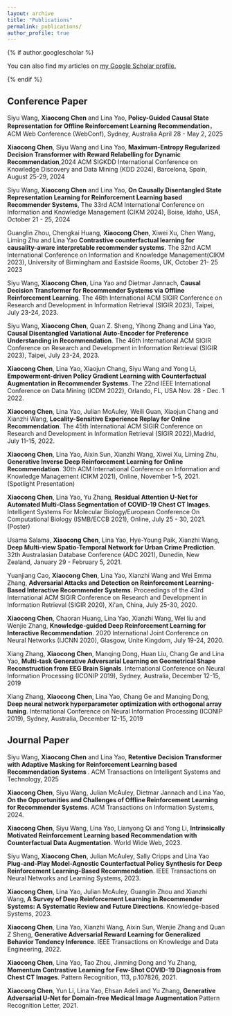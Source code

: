 ```yaml
---
layout: archive
title: "Publications"
permalink: publications/
author_profile: true
---
```


{% if author.googlescholar %}

  You can also find my articles on <u><a href="{{author.googlescholar}}">my Google Scholar profile</a>.</u>

{% endif %}

<h2>Conference Paper</h2>
Siyu Wang, <b>Xiaocong Chen</b> and Lina Yao, <b>Policy-Guided Causal State Representation for Offline Reinforcement Learning Recommendation</b>，ACM Web Conference (WebConf), Sydney, Australia April 28 - May 2, 2025

<b>Xiaocong Chen</b>, Siyu Wang and Lina Yao, <b>Maximum-Entropy Regularized Decision Transformer with Reward Relabelling for Dynamic Recommendation</b>,2024 ACM SIGKDD International Conference on Knowledge Discovery and Data Mining (KDD 2024), Barcelona, Spain, August 25-29, 2024

Siyu Wang, <b>Xiaocong Chen</b> and Lina Yao, <b>On Causally Disentangled State Representation Learning for Reinforcement Learning based Recommender Systems</b>, The 33rd ACM International Conference on Information and Knowledge Management (CIKM 2024), Boise, Idaho, USA, October 21 - 25, 2024

Guanglin Zhou, Chengkai Huang, <b>Xiaocong Chen</b>, Xiwei Xu, Chen Wang, Liming Zhu and Lina Yao <b>Contrastive counterfactual learning for causality-aware interpretable recommender systems</b>. The 32nd ACM International Conference on Information and Knowledge Management(CIKM 2023), University of Birmingham and Eastside Rooms, UK, October 21- 25 2023 

Siyu Wang, <b>Xiaocong Chen</b>, Lina Yao and Dietmar Jannach, <b>Causal Decision Transformer for Recommender Systems via Offline Reinforcement Learning</b>.
The 46th International ACM SIGIR Conference on Research and Development in Information Retrieval (SIGIR 2023), Taipei, July 23-24, 2023.

Siyu Wang, <b>Xiaocong Chen</b>, Quan Z. Sheng, Yihong Zhang and Lina Yao, <b>Causal Disentangled Variational Auto-Encoder for Preference Understanding in Recommendation</b>.
The 46th International ACM SIGIR Conference on Research and Development in Information Retrieval (SIGIR 2023), Taipei, July 23-24, 2023.


<b>Xiaocong Chen</b>, Lina Yao, Xiaojun Chang, Siyu Wang and Yong Li, <b>Empowerment-driven Policy Gradient Learning with
Counterfactual Augmentation in Recommender Systems</b>. The 22nd IEEE International Conference on Data Mining (ICDM 2022), Orlando, FL, USA Nov. 28 - Dec. 1 2022.

<b>Xiaocong Chen</b>, Lina Yao, Julian McAuley, Weili Guan, Xiaojun Chang and Xianzhi Wang, <b>Locality-Sensitive Experience Replay for Online Recommendation</b>. The 45th International ACM SIGIR Conference on Research and Development in Information Retrieval (SIGIR 2022),Madrid, July 11-15, 2022.

<b>Xiaocong Chen</b>, Lina Yao, Aixin Sun, Xianzhi Wang, Xiwei Xu, Liming Zhu, <b>Generative Inverse Deep Reinforcement Learning for Online Recommendation</b>. 30th ACM International Conference on Information and Knowledge Management (CIKM 2021), Online, November 1-5, 2021. (Spotlight Presentation)

<b>Xiaocong Chen</b>, Lina Yao, Yu Zhang, <b>Residual Attention U-Net for Automated Multi-Class Segmentation of COVID-19 Chest CT Images</b>. Intelligent Systems For Molecular Biology/European Conference On Computational Biology (ISMB/ECCB 2021), Online, July 25 - 30, 2021. (Poster) 

Usama Salama, <b>Xiaocong Chen</b>, Lina Yao, Hye-Young Paik, Xianzhi Wang, <b>Deep Multi-view Spatio-Temporal Network for Urban Crime Prediction</b>. 32th Australasian Database Conference (ADC 2021), Dunedin, New Zealand, January 29 - February 5, 2021. 

Yuanjiang Cao, <b>Xiaocong Chen</b>, Lina Yao, Xianzhi Wang and Wei Emma Zhang, <b>Adversarial Attacks and Detection on Reinforcement Learning-Based Interactive Recommender Systems</b>. Proceedings of the 43rd International ACM SIGIR Conference on Research and Development in Information Retrieval (SIGIR 2020), Xi'an, China, July 25-30, 2020. 

<b>Xiaocong Chen</b>, Chaoran Huang, Lina Yao, Xianzhi Wang, Wei liu and Wenjie Zhang, <b>Knowledge-guided Deep Reinforcement Learning for Interactive Recommendation</b>. 2020 International Joint Conference on Neural Networks (IJCNN 2020), Glasgow, Unite Kingdom, July 19-24, 2020.

Xiang Zhang, <b>Xiaocong Chen</b>, Manqing Dong, Huan Liu, Chang Ge and Lina Yao, <b> Multi-task Generative Adversarial Learning on Geometrical Shape Reconstruction from EEG Brain Signals</b>. International Conference on Neural Information Processing (ICONIP 2019), Sydney, Australia, December 12-15, 2019

Xiang Zhang, <b>Xiaocong Chen</b>, Lina Yao, Chang Ge and Manqing Dong, <b>Deep neural network hyperparameter optimization with orthogonal array tuning</b>. International Conference on Neural Information Processing (ICONIP 2019), Sydney, Australia, December 12-15, 2019

<h2>Journal Paper</h2>

Siyu Wang, <b>Xiaocong Chen</b> and Lina Yao, <b>Retentive Decision Transformer with Adaptive Masking for Reinforcement Learning based Recommendation Systems </b>. ACM Transactions on Intelligent Systems and Technology, 2025

<b>Xiaocong Chen</b>, Siyu Wang, Julian McAuley, Dietmar Jannach and Lina Yao, <b>On the Opportunities and Challenges of Offline Reinforcement Learning for Recommender Systems</b>. ACM Transactions on Information Systems, 2024.

<b>Xiaocong Chen</b>, Siyu Wang, Lina Yao, Lianyong Qi and Yong Li, <b>Intrinsically Motivated Reinforcement Learning based Recommendation with Counterfactual Data Augmentation</b>. World Wide Web, 2023.

Siyu Wang, <b>Xiaocong Chen</b>, Julian McAuley, Sally Cripps and Lina Yao <b>Plug-and-Play Model-Agnostic Counterfactual Policy Synthesis for Deep Reinforcement Learning-Based Recommendation</b>. IEEE Transactions on Neural Networks and Learning Systems, 2023.

<b>Xiaocong Chen</b>, Lina Yao, Julian McAuley, Guanglin Zhou and Xianzhi Wang, <b>A Survey of Deep Reinforcement Learning in Recommender Systems: A Systematic Review and Future Directions</b>. Knowledge-based Systems, 2023.

<b>Xiaocong Chen</b>, Lina Yao, Xianzhi Wang, Aixin Sun, Wenjie Zhang and Quan Z Sheng, <b>Generative Adversarial Reward Learning for Generalized Behavior Tendency Inference</b>. IEEE Transactions on Knowledge and Data Engineering, 2022.

<b>Xiaocong Chen</b>, Lina Yao, Tao Zhou, Jinming Dong and Yu Zhang, <b>Momentum Contrastive Learning for Few-Shot COVID-19 Diagnosis from Chest CT Images</b>. Pattern Recognition, 113, p.107826, 2021.

<b>Xiaocong Chen</b>, Yun Li, Lina Yao, Ehsan Adeli and Yu Zhang, <b>Generative Adversarial U-Net for Domain-free Medical Image Augmentation</b> Pattern Recognition Letter, 2021.



